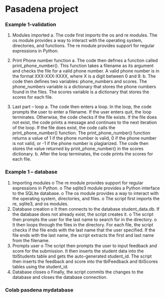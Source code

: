 # Pasadena project

### Example 1-validation 

1.	Modules imported
a.	The code first imports the os and re modules. The os module provides a way to interact with the operating system, directories, and functions. The re module provides support for regular expressions in Python.

2.	Print Phone number function 
a.	The code then defines a function called print_phone_number(). This function takes a filename as its argument and checks the file for a valid phone number. A valid phone number is in the format XXX-XXX-XXXX, where X is a digit between 0 and 9.
b.	The code then defines two variables: phone_numbers and scores. The phone_numbers variable is a dictionary that stores the phone numbers found in the files. The scores variable is a dictionary that stores the scores for each file.

3.	Last part – loop 
a.	The code then enters a loop. In the loop, the code prompts the user to enter a filename. If the user enters quit, the loop terminates. Otherwise, the code checks if the file exists. If the file does not exist, the code prints a message and continues to the next iteration of the loop. If the file does exist, the code calls the print_phone_number() function. The print_phone_number() function returns a value of 1 if the phone number is valid, 0 if the phone number is not valid, or -1 if the phone number is plagiarized. The code then stores the value returned by print_phone_number() in the scores dictionary.
b.	After the loop terminates, the code prints the scores for each file.


### Example 1 – database 

1.	Importing modules
o	The re module provides support for regular expressions in Python.
o	The sqlite3 module provides a Python interface to the SQLite database.
o	The os module provides a way to interact with the operating system, directories, and files.
o	The script first imports the re, sqlite3, and os modules. 
2.	Database creation 
o	It then connects to the database student_data.db. If the database does not already exist, the script creates it.
o	The script then prompts the user for the last name to search for in the directory. 
o	It then loops through the files in the directory. For each file, the script checks if the file ends with the last name that the user specified. If the file ends with the last name, the script extracts the first and last name from the filename.
3.	Prompts user
o	The script then prompts the user to input feedback and score for the submission. It then inserts the student data into the tblStudents table and gets the auto-generated student_id. The script then inserts the feedback and score into the tblFeedback and tblScores tables using the student_id.
4.	Database closes
o	Finally, the script commits the changes to the database and closes the database connection.

### Colab pasdena mydatabase




